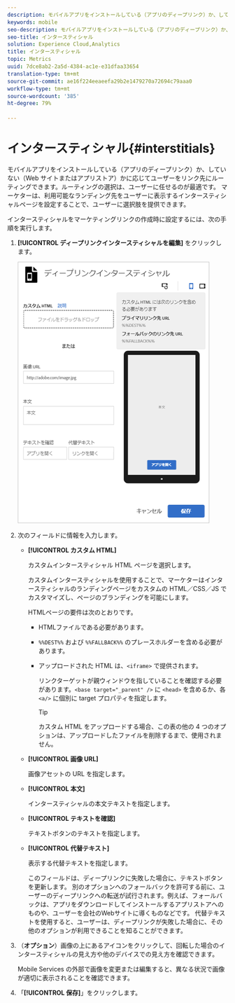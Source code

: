 ```yaml
---
description: モバイルアプリをインストールしている（アプリのディープリンク）か、していない（Web サイトまたはアプリストア）かに応じてユーザーをリンク先にルーティングできます。
keywords: mobile
seo-description: モバイルアプリをインストールしている（アプリのディープリンク）か、していない（Web サイトまたはアプリストア）かに応じてユーザーをリンク先にルーティングできます。
seo-title: インタースティシャル
solution: Experience Cloud,Analytics
title: インタースティシャル
topic: Metrics
uuid: 7dce8ab2-2a5d-4384-ac1e-e31dfaa33654
translation-type: tm+mt
source-git-commit: ae16f224eeaeefa29b2e1479270a72694c79aaa0
workflow-type: tm+mt
source-wordcount: '385'
ht-degree: 79%

---
```



# インタースティシャル{#interstitials}

モバイルアプリをインストールしている（アプリのディープリンク）か、していない（Web サイトまたはアプリストア）かに応じてユーザーをリンク先にルーティングできます。ルーティングの選択は、ユーザーに任せるのが最適です。 マーケターは、利用可能なランディング先をユーザーに表示するインタースティシャルページを設定することで、ユーザーに選択肢を提供できます。

インタースティシャルをマーケティングリンクの作成時に設定するには、次の手順を実行します。

1. **[!UICONTROL ディープリンクインタースティシャルを編集]** をクリックします。

   ![ディープリンクインタースティシャル](assets/interstitial2.png)

1. 次のフィールドに情報を入力します。

   * **[!UICONTROL カスタム HTML]**

      カスタムインタースティシャル HTML ページを選択します。

      カスタムインタースティシャルを使用することで、マーケターはインタースティシャルのランディングページをカスタムの HTML／CSS／JS でカスタマイズし、ページのブランディングを可能にします。

      HTMLページの要件は次のとおりです。

      * HTMLファイルである必要があります。
      * `%%DEST%%` および `%%FALLBACK%%` のプレースホルダーを含める必要があります。
      * アップロードされた HTML は、`<iframe>` で提供されます。

         リンクターゲットが親ウィンドウを指していることを確認する必要があります。`<base target="_parent" />` に `<head>` を含めるか、各 `<a/>` に個別に target プロパティを指定します。

         >[!TIP]
         >
         >カスタム HTML をアップロードする場合、この表の他の 4 つのオプションは、アップロードしたファイルを削除するまで、使用されません。
   * **[!UICONTROL 画像 URL]**

      画像アセットの URL を指定します。

   * **[!UICONTROL 本文]**

      インタースティシャルの本文テキストを指定します。

   * **[!UICONTROL テキストを確認]**

      テキストボタンのテキストを指定します。

   * **[!UICONTROL 代替テキスト]**

      表示する代替テキストを指定します。

      このフィールドは、ディープリンクに失敗した場合に、テキストボタンを更新します。 別のオプションへのフォールバックを許可する前に、ユーザーのディープリンクへの転送が試行されます。例えば、フォールバックは、アプリをダウンロードしてインストールするアプリストアへのものや、ユーザーを会社のWebサイトに導くものなどです。 代替テキストを使用すると、ユーザーは、ディープリンクが失敗した場合に、その他のオプションが利用できることを知ることができます。


1. （**オプション**）画像の上にあるアイコンをクリックして、回転した場合のインタースティシャルの見え方や他のデバイスでの見え方を確認できます。

   Mobile Services の外部で画像を変更または編集すると、異なる状況で画像が適切に表示されることを確認できます。
1. 「**[!UICONTROL 保存]**」をクリックします。
